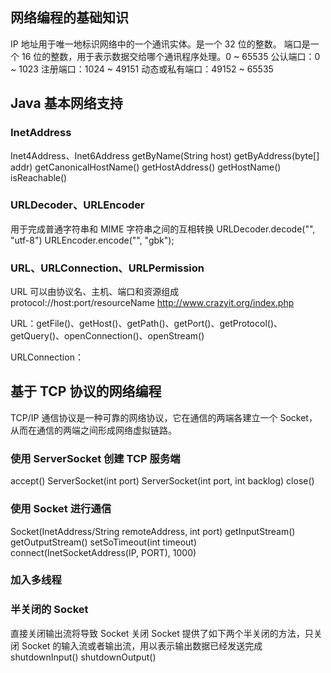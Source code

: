 ## 网络编程的基础知识
IP 地址用于唯一地标识网络中的一个通讯实体。是一个 32 位的整数。
端口是一个 16 位的整数，用于表示数据交给哪个通讯程序处理。0 ~ 65535
公认端口：0 ~ 1023
注册端口：1024 ~ 49151
动态或私有端口：49152 ~ 65535

## Java 基本网络支持
### InetAddress
Inet4Address、Inet6Address
getByName(String host)
getByAddress(byte[] addr)
getCanonicalHostName()
getHostAddress()
getHostName()
isReachable()

### URLDecoder、URLEncoder
用于完成普通字符串和 MIME 字符串之间的互相转换
URLDecoder.decode("", "utf-8")
URLEncoder.encode("", "gbk");

### URL、URLConnection、URLPermission
URL 可以由协议名、主机、端口和资源组成
protocol://host:port/resourceName
http://www.crazyit.org/index.php

URL：getFile()、getHost()、getPath()、getPort()、getProtocol()、getQuery()、openConnection()、openStream()

URLConnection：

## 基于 TCP 协议的网络编程
TCP/IP 通信协议是一种可靠的网络协议，它在通信的两端各建立一个 Socket，从而在通信的两端之间形成网络虚拟链路。
### 使用 ServerSocket 创建 TCP 服务端
accept()
ServerSocket(int port)
ServerSocket(int port, int backlog)
close()

### 使用 Socket 进行通信
Socket(InetAddress/String remoteAddress, int port)
getInputStream()
getOutputStream()
setSoTimeout(int timeout)
connect(InetSocketAddress(IP, PORT), 1000)

### 加入多线程

### 半关闭的 Socket
直接关闭输出流将导致 Socket 关闭
Socket 提供了如下两个半关闭的方法，只关闭 Socket 的输入流或者输出流，用以表示输出数据已经发送完成
shutdownInput()
shutdownOutput()





